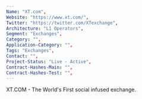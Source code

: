 ```yaml
--- 
Name: "XT.com", 
Website: "https://www.xt.com/", 
Twitter: "https://twitter.com/XTexchange", 
Architecture: "L1 Operators",
Segment: "Exchanges",
Category: "",
Application-Category: "",
Tags: "Exchanges",
Contact: "",
Project-Status: "Live - Active",
Contract-Hashes-Main: "",
Contract-Hashes-Test: "",
--- 
```

<!--lang:en--> 
XT.COM - The World's First social infused exchange.
<!--lang:es--] 
XT.COM - El primer intercambio social infundido del mundo.
<!--lang:de--] 
XT.COM - Der weltweit erste sozial geprägte Austausch.
<!--lang:fr--] 
XT.COM - Le premier échange social infusé au monde.
<!--lang:pl--] 
XT.COM - Pierwsza na świecie giełda społecznościowa.
<!--lang:uk--] 
XT.COM – перша в світі соціальна біржа.
[!--lang:*--> 
